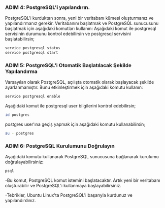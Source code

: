 ### ADIM 4: PostgreSQL'i yapılandırın.

PostgreSQL'i kurduktan sonra, yeni bir veritabanı kümesi oluşturmanız ve yapılandırmanız gerekir. Veritabanını başlatmak ve PostgreSQL sunucusunu başlatmak için aşağıdaki komutları kullanın:
Aşağıdaki komut ile postgresql servisinin durumunu kontrol edebilirsin ve postgresql servisini başlatabilirsin;
```sh
service postgresql status
service postgresql start
```
### ADIM 5: PostgreSQL'i Otomatik Başlatılacak Şekilde Yapılandırma
Varsayılan olarak PostgreSQL, açılışta otomatik olarak başlayacak şekilde ayarlanmamıştır. Bunu etkinleştirmek için aşağıdaki komutu kullanın:
```sh
service postgresql enable
```
Aşağıdaki komut ile postgresql user bilgilerini kontrol edebilirsin;
```sh
id postgres
```
postgres user'ına geçiş yapmak için aşağıdaki komutu kullanabilirsin;
```sh
su - postgres
```

### ADIM 6: PostgreSQL Kurulumunu Doğrulayın
Aşağıdaki komutu kullanarak PostgreSQL sunucusuna bağlanarak kurulumu doğrulayabilirsiniz:
```sh
psql 
```
-Bu komut, PostgreSQL komut istemini başlatacaktır. Artık yeni bir veritabanı oluşturabilir ve PostgreSQL'i kullanmaya başlayabilirsiniz.

-Tebrikler, Ubuntu Linux'ta PostgreSQL'i başarıyla kurdunuz ve yapılandırdınız.